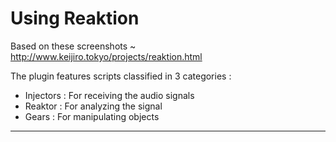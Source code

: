 
# Using Reaktion

Based on these screenshots ~ http://www.keijiro.tokyo/projects/reaktion.html

The plugin features scripts classified in 3 categories :
- Injectors : For receiving the audio signals 
- Reaktor : For analyzing the signal
- Gears : For manipulating objects

---
